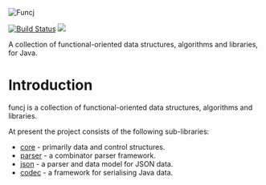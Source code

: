 ![Funcj](https://github.com/typemeta/funcj/blob/master/resources/funcj.png)

[![Build Status](https://travis-ci.org/typemeta/funcj.svg?branch=master)](https://travis-ci.org/typemeta/funcj) [<img src="https://img.shields.io/maven-central/v/org.typemeta/funcj.svg"/>](https://search.maven.org/#search%7Cga%7C1%7Cfuncj)

A collection of functional-oriented data structures, algorithms and libraries, for Java.

# Introduction

funcj is a collection of functional-oriented data structures, algorithms and libraries.

At present the project consists of the following sub-libraries:

* [core](https://github.com/typemeta/funcj/tree/master/core) - primarily data and control structures.
* [parser](https://github.com/typemeta/funcj/tree/master/parser) - a combinator parser framework.
* [json](https://github.com/typemeta/funcj/tree/master/json) - a parser and data model for JSON data.
* [codec](https://github.com/typemeta/funcj/tree/master/codec) - a framework for serialising Java data.
